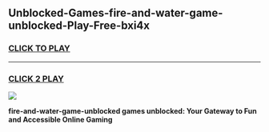 
## Unblocked-Games-fire-and-water-game-unblocked-Play-Free-bxi4x
<h3>
<a href="https://premium76.site?title=fire-and-water-game-unblocked&ref=10A">CLICK TO PLAY</a></h3>
<hr>

<h3>
<a href="https://premium76.site?title=fire-and-water-game-unblocked&ref=10A">CLICK 2 PLAY</a>
  
</h3>

<a href="https://premium76.site?title=fire-and-water-game-unblocked&ref=10A"><img src="https://clearcache.store/games.png"></a>


**fire-and-water-game-unblocked games unblocked: Your Gateway to Fun and Accessible Online Gaming**

